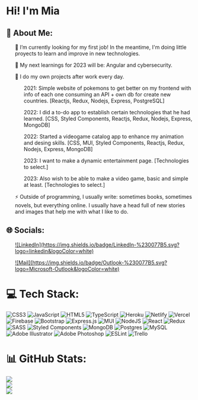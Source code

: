# Hi! I'm Mia

## 💫 About Me:
  <ul> 🔭 I’m currently looking for my first job! In the meantime, I'm doing little proyects to learn and improve in new technologies. </ul>
  <ul> 🌱 My next learnings for 2023 will be: Angular and cybersecurity. </ul>
  <ul> 🤝 I do my own projects after work every day.  
   <ul> 2021: Simple website of pokemons to get better on my frontend with info of each one consuming an API + own db for create new countries. [Reactjs, Redux, Nodejs, Express, PostgreSQL] </ul>       
   <ul> 2022: I did a to-do app to establish certain technologies that he had learned. [CSS, Styled Components, Reactjs, Redux, Nodejs, Express, MongoDB] </ul>    
   <ul> 2022: Started a videogame catalog app to enhance my animation and desing skills. [CSS, MUI, Styled Components, Reactjs, Redux, Nodejs, Express, MongoDB] </ul>     
   <ul> 2023: I want to make a dynamic entertainment page. [Technologies to select.] </ul>       
   <ul> 2023: Also wish to be able to make a video game, basic and simple at least. [Technologies to select.] </ul> </ul>   
   <ul> ⚡ Outside of programming, I usually write: sometimes books, sometimes novels, but everything online. I usually have a head full of new stories and images that help me with what I like to do. </ul>


## 🌐 Socials:
<ul> 
  <a href="https://www.linkedin.com/in/ninamiapassalia/"> ![LinkedIn](https://img.shields.io/badge/LinkedIn-%230077B5.svg?logo=linkedin&logoColor=white)</a>  </ul>
<ul> 
  <a href="mailto:miau.passalia99@hotmail.com"> ![Mail](https://img.shields.io/badge/Outlook-%230077B5.svg?logo=Microsoft-Outlook&logoColor=white)</a>
</ul>

# 💻 Tech Stack:
![CSS3](https://img.shields.io/badge/css3-%231572B6.svg?style=for-the-badge&logo=css3&logoColor=white) ![JavaScript](https://img.shields.io/badge/javascript-%23323330.svg?style=for-the-badge&logo=javascript&logoColor=%23F7DF1E) ![HTML5](https://img.shields.io/badge/html5-%23E34F26.svg?style=for-the-badge&logo=html5&logoColor=white) ![TypeScript](https://img.shields.io/badge/typescript-%23007ACC.svg?style=for-the-badge&logo=typescript&logoColor=white) ![Heroku](https://img.shields.io/badge/heroku-%23430098.svg?style=for-the-badge&logo=heroku&logoColor=white) ![Netlify](https://img.shields.io/badge/netlify-%23000000.svg?style=for-the-badge&logo=netlify&logoColor=#00C7B7) ![Vercel](https://img.shields.io/badge/vercel-%23000000.svg?style=for-the-badge&logo=vercel&logoColor=white) ![Firebase](https://img.shields.io/badge/firebase-%23039BE5.svg?style=for-the-badge&logo=firebase) ![Bootstrap](https://img.shields.io/badge/bootstrap-%23563D7C.svg?style=for-the-badge&logo=bootstrap&logoColor=white) ![Express.js](https://img.shields.io/badge/express.js-%23404d59.svg?style=for-the-badge&logo=express&logoColor=%2361DAFB) ![MUI](https://img.shields.io/badge/MUI-%230081CB.svg?style=for-the-badge&logo=material-ui&logoColor=white) ![NodeJS](https://img.shields.io/badge/node.js-6DA55F?style=for-the-badge&logo=node.js&logoColor=white) ![React](https://img.shields.io/badge/react-%2320232a.svg?style=for-the-badge&logo=react&logoColor=%2361DAFB) ![Redux](https://img.shields.io/badge/redux-%23593d88.svg?style=for-the-badge&logo=redux&logoColor=white) ![SASS](https://img.shields.io/badge/SASS-hotpink.svg?style=for-the-badge&logo=SASS&logoColor=white) ![Styled Components](https://img.shields.io/badge/styled--components-DB7093?style=for-the-badge&logo=styled-components&logoColor=white) ![MongoDB](https://img.shields.io/badge/MongoDB-%234ea94b.svg?style=for-the-badge&logo=mongodb&logoColor=white) ![Postgres](https://img.shields.io/badge/postgres-%23316192.svg?style=for-the-badge&logo=postgresql&logoColor=white) ![MySQL](https://img.shields.io/badge/mysql-%2300f.svg?style=for-the-badge&logo=mysql&logoColor=white) ![Adobe Illustrator](https://img.shields.io/badge/adobeillustrator-%23FF9A00.svg?style=for-the-badge&logo=adobeillustrator&logoColor=white) ![Adobe Photoshop](https://img.shields.io/badge/adobephotoshop-%2331A8FF.svg?style=for-the-badge&logo=adobephotoshop&logoColor=white) ![ESLint](https://img.shields.io/badge/ESLint-4B3263?style=for-the-badge&logo=eslint&logoColor=white) ![Trello](https://img.shields.io/badge/Trello-%23026AA7.svg?style=for-the-badge&logo=Trello&logoColor=white)
# 📊 GitHub Stats:
![](https://github-readme-stats.vercel.app/api?username=MiaPass&theme=tokyonight&hide_border=false&include_all_commits=true&count_private=true)<br/>
![](https://github-readme-streak-stats.herokuapp.com/?user=MiaPass&theme=tokyonight&hide_border=false)<br/>
![](https://github-readme-stats.vercel.app/api/top-langs/?username=MiaPass&theme=tokyonight&hide_border=false&include_all_commits=true&count_private=true&layout=compact)
